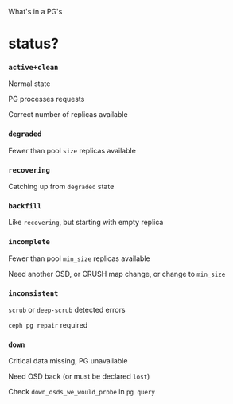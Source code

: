 What's in a PG's
# status?


### `active+clean`
Normal state

PG processes requests

Correct number of replicas available


### `degraded`
Fewer than pool `size` replicas available


### `recovering`
Catching up from `degraded` state


### `backfill`
Like `recovering`, but starting with empty replica


### `incomplete`
Fewer than pool `min_size` replicas available

Need another OSD, or CRUSH map change, or change to `min_size`


### `inconsistent`
`scrub` or `deep-scrub` detected errors

`ceph pg repair` required


### `down`

Critical data missing, PG unavailable

Need OSD back (or must be declared `lost`)

Check `down_osds_we_would_probe` in `pg query`